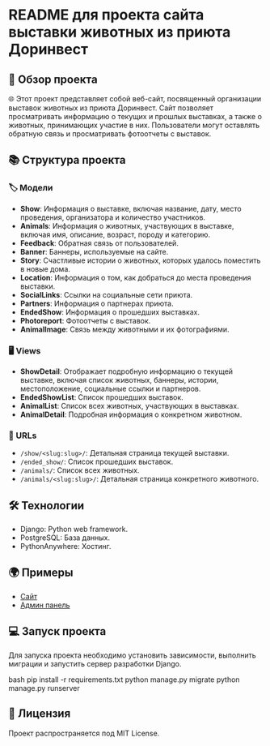 # README для проекта сайта выставки животных из приюта Доринвест

## 🎉 Обзор проекта

🌐 Этот проект представляет собой веб-сайт, посвященный организации выставок животных из приюта Доринвест. Сайт позволяет просматривать информацию о текущих и прошлых выставках, а также о животных, принимающих участие в них. Пользователи могут оставлять обратную связь и просматривать фотоотчеты с выставок.

## 📚 Структура проекта

### 🏷️ Модели

- **Show**: Информация о выставке, включая название, дату, место проведения, организатора и количество участников.
- **Animals**: Информация о животных, участвующих в выставке, включая имя, описание, возраст, породу и категорию.
- **Feedback**: Обратная связь от пользователей.
- **Banner**: Баннеры, используемые на сайте.
- **Story**: Счастливые истории о животных, которых удалось поместить в новые дома.
- **Location**: Информация о том, как добраться до места проведения выставки.
- **SocialLinks**: Ссылки на социальные сети приюта.
- **Partners**: Информация о партнерах приюта.
- **EndedShow**: Информация о прошедших выставках.
- **Photoreport**: Фотоотчеты с выставок.
- **AnimalImage**: Связь между животными и их фотографиями.

### 🖥️ Views

- **ShowDetail**: Отображает подробную информацию о текущей выставке, включая список животных, баннеры, истории, местоположение, социальные ссылки и партнеров.
- **EndedShowList**: Список прошедших выставок.
- **AnimalList**: Список всех животных, участвующих в выставках.
- **AnimalDetail**: Подробная информация о конкретном животном.

### 🔗 URLs

- `/show/<slug:slug>/`: Детальная страница текущей выставки.
- `/ended_show/`: Список прошедших выставок.
- `/animals/`: Список всех животных.
- `/animals/<slug:slug>/`: Детальная страница конкретного животного.

## 🛠️ Технологии

- Django: Python web framework.
- PostgreSQL: База данных.
- PythonAnywhere: Хостинг.

## 🌍 Примеры

- [Сайт]([https://dorinvest.pythonanywhere.com/](https://dorinvest.pythonanywhere.com/show/ishu-druga/))
- [Админ панель](https://dorinvest.pythonanywhere.com/admin/)

## 💻 Запуск проекта

Для запуска проекта необходимо установить зависимости, выполнить миграции и запустить сервер разработки Django.

bash pip install -r requirements.txt python manage.py migrate python manage.py runserver


## 📜 Лицензия

Проект распространяется под MIT License.
